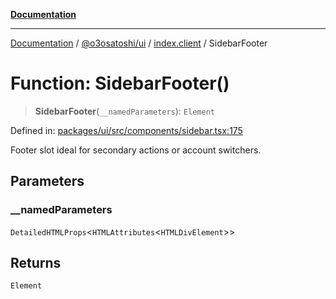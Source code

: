 [**Documentation**](../../../../README.md)

***

[Documentation](../../../../README.md) / [@o3osatoshi/ui](../../README.md) / [index.client](../README.md) / SidebarFooter

# Function: SidebarFooter()

> **SidebarFooter**(`__namedParameters`): `Element`

Defined in: [packages/ui/src/components/sidebar.tsx:175](https://github.com/o3osatoshi/experiment/blob/54ab00df974a3e9f8283fbcd8c611ed1e0274132/packages/ui/src/components/sidebar.tsx#L175)

Footer slot ideal for secondary actions or account switchers.

## Parameters

### \_\_namedParameters

`DetailedHTMLProps`\<`HTMLAttributes`\<`HTMLDivElement`\>\>

## Returns

`Element`
